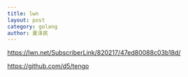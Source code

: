```yaml
---
title: lwn
layout: post
category: golang
author: 夏泽民
---
```

https://lwn.net/SubscriberLink/820217/47ed80088c03b18d/
<!-- more -->
https://github.com/d5/tengo
